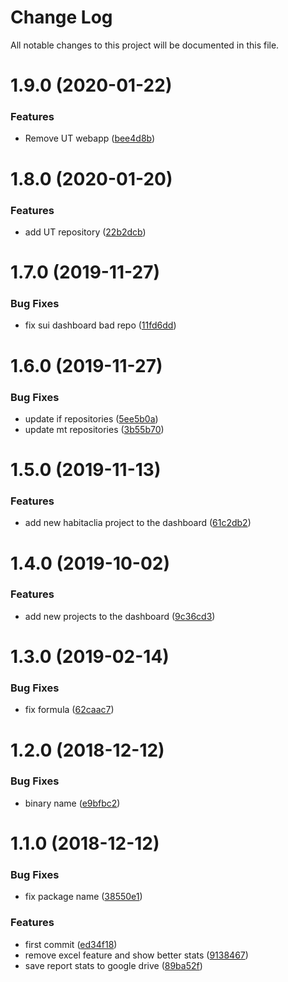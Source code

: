 # Change Log

All notable changes to this project will be documented in this file.

# 1.9.0 (2020-01-22)


### Features

* Remove UT webapp ([bee4d8b](https://github.com/SUI-Components/sui/commit/bee4d8b6a14bdc506fcfa416672082aafb122a82))



# 1.8.0 (2020-01-20)


### Features

* add UT repository ([22b2dcb](https://github.com/SUI-Components/sui/commit/22b2dcb67533924df561a5ea94292a72659da196))



# 1.7.0 (2019-11-27)


### Bug Fixes

* fix sui dashboard bad repo ([11fd6dd](https://github.com/SUI-Components/sui/commit/11fd6dd5b0fde8c7e0157dd762db1bfdcc56592c))



# 1.6.0 (2019-11-27)


### Bug Fixes

* update if repositories ([5ee5b0a](https://github.com/SUI-Components/sui/commit/5ee5b0a8aefaac01e4f3b1d637ace0fe58fa67fb))
* update mt repositories ([3b55b70](https://github.com/SUI-Components/sui/commit/3b55b70c5e35daf720e78d98b1ebeb0afe48f467))



# 1.5.0 (2019-11-13)


### Features

* add new habitaclia project to the dashboard ([61c2db2](https://github.com/SUI-Components/sui/commit/61c2db29d849a0714923d814941e179c04352fa0))



# 1.4.0 (2019-10-02)


### Features

* add new projects to the dashboard ([9c36cd3](https://github.com/SUI-Components/sui/commit/9c36cd3ddc734e44991ed4ad5e8c7943a625cfa5))



# 1.3.0 (2019-02-14)


### Bug Fixes

* fix formula ([62caac7](https://github.com/SUI-Components/sui/commit/62caac78bb113a0a90b9f938436af16d49587d62))



# 1.2.0 (2018-12-12)


### Bug Fixes

* binary name ([e9bfbc2](https://github.com/SUI-Components/sui/commit/e9bfbc25899bdfa333edf85385e0cb53905128c2))



# 1.1.0 (2018-12-12)


### Bug Fixes

* fix package name ([38550e1](https://github.com/SUI-Components/sui/commit/38550e1f1de5467496ae7cd5e65b8411c4303c88))


### Features

* first commit ([ed34f18](https://github.com/SUI-Components/sui/commit/ed34f1898277d6b1c96ac9dc5e209c4a9fd0bf2e))
* remove excel feature and show better stats ([9138467](https://github.com/SUI-Components/sui/commit/91384679493832314d5c598c7592e41afbcda180))
* save report stats to google drive ([89ba52f](https://github.com/SUI-Components/sui/commit/89ba52f43ecece50260fbd8ee357faf131332ef9))



